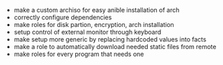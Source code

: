 - make a custom archiso for easy anible installation of arch
- correctly configure dependencies
- make roles for disk partion, encryption, arch installation
- setup control of external monitor through keyboard
- make setup more generic by replacing hardcoded values into facts
- make a role to automatically download needed static files from remote
- make roles for every program that needs one
